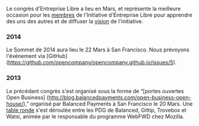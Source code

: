 Le congrès d'Entreprise Libre a lieu en Mars, et représente la meilleure
occasion pour les [membres](/répertoire/) de l'Initiative d'Entreprise Libre pour
apprendre des uns des autres et de diffuser la [vision](/about/) de l'initiative.

### 2014

Le Sommet de 2014 aura lieu le 22 Mars à San Francisco. Nous prévoyons l'événement
via [GitHub] (https://github.com/opencompany/opencompany.github.io/issues/5).


### 2013

Le précédant congrès s'est organisé sous la forme de &ldquo;[portes ouvertes Open Business]
(http://blog.balancedpayments.com/open-business-open-house/),&rdquo;
organisé par Balanced Payments à San Francisco le 20 Mars. Une [table
ronde](http://diane.bz/being-open-about-being-open) s'est déroulée entre les PDG de
Balanced, Gittip, Trovebox et Watsi, animée par le responsable du programme WebFWD
chez Mozilla.
